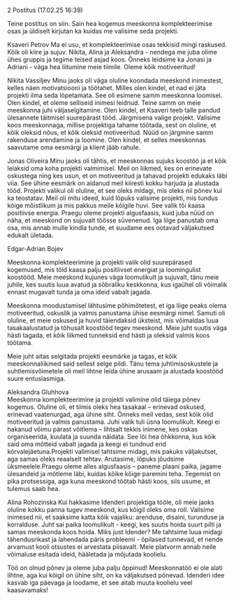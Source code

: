 2 Postitus (17.02.25 16:39)

Teine postitus on siin. Sain hea kogemus meeskonna komplekteerimise osas ja üldiselt kirjutan ka kuidas me valisime seda projekti.

Ksaveri Petrov
Ma ei usu, et komplekteerimise osas tekkisid mingi raskused. Kõik oli kiire ja sujuv. Nikita, Alina ja Aleksandra - nendega me juba olime ühes gruppis ja tegime teised asjad koos. Õnneks leidsime ka Jonasi ja Adriani - väga hea liitumine meie tiimile. Oleme kõik motiveeritud!

Nikita Vassiljev
Minu jaoks oli väga oluline koondada meeskond inimestest, kelles näen motivatsiooni ja töötahet. Milles olen kindel, et nad ei jäta projekti ilma seda lõpetamata. See oli esimene samm meeskonna loomisel. Olen kindel, et oleme selliseid inimesi leidnud. Teine samm on meie meeskonna juhi väljaselgitamine. Olen kindel, et Ksaveri teeb talle pandud ülesannete täitmisel suurepärast tööd. Järgmisena valige projekt. Valisime koos meeskonnaga, millise projektiga tahame töötada, sest on oluline, et kõik oleksid nõus, et kõik oleksid motiveeritud. Nüüd on järgmine samm rakenduse arendamine ja loomine. Olen kindel, et selles meeskonnas saavutame oma eesmärgi ja klient jääb rahule.

Jonas Oliveira
Minu jaoks oli tähtis, et meeskonnas sujuks koostöö ja et kõik leiaksid oma koha projekti valmimisel. Meil on liikmed, kes on erinevate oskustega ning kes usun, et on motiveeritud ja tahavad projekti edukaks läbi viia. See ühine eesmärk on aidanud meil kiiresti kokku harjuda ja alustada tööd.
Projekti valikul oli oluline, et see oleks midagi, mis oleks nii põnev kui ka teostatav. Meil oli mitu ideed, kuid lõpuks valisime projekti, mis tundus kõige mõistlikum ja mis pakkus meile kõigile huvi. See valik tõi kaasa positiivse energia.
Praegu oleme projekti algusfaasis, kuid juba nüüd on näha, et meeskond on sujuvalt töösse süvenenud. Iga liige panustab oma osa, mis annab mulle kindla tunde, et suudame ees ootavad väljakutsed edukalt ületada.

Edgar-Adrian Bojev

Meeskonna komplekteerimine ja projekti valik olid suurepärased kogemused, mis tõid kaasa palju positiivset energiat ja loomingulist koostööd. Meie meeskond kujunes väga loomulikult ja sujuvalt, tänu meie juhile, kes suutis luua avatud ja sõbraliku keskkonna, kus igaühel oli võimalik ennast mugavalt tunda ja oma ideid vabalt jagada.

Meeskonna moodustamisel lähtusime põhimõtetest, et iga liige peaks olema motiveeritud, oskuslik ja valmis panustama ühise eesmärgi nimel. Samuti oli oluline, et meie oskused ja huvid täiendaksid üksteist, mis võimaldas luua tasakaalustatud ja tõhusalt koostööd tegev meeskond. Meie juht suutis väga hästi tagada, et kõik liikmed tunneksid end hästi ja oleksid valmis koos töötama.

Meie juht aitas selgitada projekti eesmärke ja tagas, et kõik meeskonnaliikmed said sellest selge pildi. Tänu tema juhtimisoskustele ja suhtlemisvõimetele oli meil lihtne leida ühine arusaam ja alustada koostööd suure entusiasmiga.

Aleksandra Gluhhova   
Meeskonna komplekteerimine ja projekti valimine olid täiega põnev kogemus. Oluline oli, et tiimis oleks hea tasakaal – erinevad oskused, erinevad vaatenurgad, aga ühine siht. Õnneks meil vedas, sest kõik olid motiveeritud ja valmis panustama.
Juhi valik tuli üsna loomulikult. Keegi ei hakanud võimu pärast võitlema – lihtsalt tekkis inimene, kes oskas organiseerida, kuulata ja suunda näidata. See lõi hea õhkkonna, kus kõik said oma mõtteid vabalt jagada ja keegi ei tundnud end kõrvalejäetuna.Projekti valimisel tahtsime midagi, mis pakuks väljakutset, aga samas oleks reaalselt tehtav. Arutasime, lõpuks jõudsime üksmeelele.Praegu oleme alles algusfaasis – paneme plaani paika, jagame ülesandeid ja mõtleme läbi, kuidas kõike kõige paremini teha. Tegemist on pika protsessiga, aga kuna meeskond töötab hästi koos, siis usume, et tulemus saab hea.

Alina Rohozinska
Kui hakkasime Idenderi projektiga tööle, oli meie jaoks oluline kokku panna tugev meeskond, kus kõigil oleks oma roll. Valisime inimesed nii, et saaksime katta kõik vajaliku: arenduse, disaini, turunduse ja korralduse. Juht sai paika loomulikult - keegi, kes suutis hoida suurt pilti ja samas meeskonda koos hoida. Miks just Idender? Me tahtsime luua midagi tähendusrikast ja lahendada päris probleemi - õpilased tunnevad, et nende arvamust kooli otsustes ei arvestata piisavalt. Meie platvorm annab neile võimaluse esitada ideid, hääletada ja mõjutada koolielu.

Töö on olnud põnev ja oleme juba palju õppinud! Meeskonnatöö ei ole alati lihtne, aga kui kõigil on ühine siht, on ka väljakutsed põnevad. Idenderi idee kasvab iga päevaga ja loodame, et see aitab muuta koolielu veel kaasavamaks!

